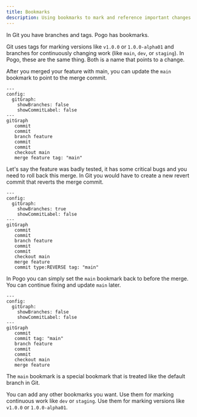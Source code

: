 ```yaml
---
title: Bookmarks
description: Using bookmarks to mark and reference important changes
---
```


In Git you have branches and tags.
Pogo has bookmarks.

Git uses tags for marking versions like `v1.0.0` or `1.0.0-alpha01` and branches for continuously changing work (like `main`, `dev`, or `staging`).
In Pogo, these are the same thing.
Both is a name that points to a change.

After you merged your feature with main, you can update the `main` bookmark to point to the merge commit.

```mermaid
---
config:
  gitGraph:
    showBranches: false
    showCommitLabel: false
---
gitGraph
   commit
   commit
   branch feature
   commit
   commit
   checkout main
   merge feature tag: "main"
```

Let's say the feature was badly tested, it has some critical bugs and you need to roll back this merge.
In Git you would have to create a new revert commit that reverts the merge commit.

```mermaid
---
config:
  gitGraph:
    showBranches: true
    showCommitLabel: false
---
gitGraph
   commit
   commit
   branch feature
   commit
   commit
   checkout main
   merge feature
   commit type:REVERSE tag: "main"
```

In Pogo you can simply set the `main` bookmark back to before the merge.
You can continue fixing and update `main` later.

```mermaid
---
config:
  gitGraph:
    showBranches: false
    showCommitLabel: false
---
gitGraph
   commit
   commit tag: "main"
   branch feature
   commit
   commit
   checkout main
   merge feature
```

The `main` bookmark is a special bookmark that is treated like the default branch in Git.

You can add any other bookmarks you want.
Use them for marking continuous work like `dev` or `staging`.
Use them for marking versions like `v1.0.0` or `1.0.0-alpha01`.
